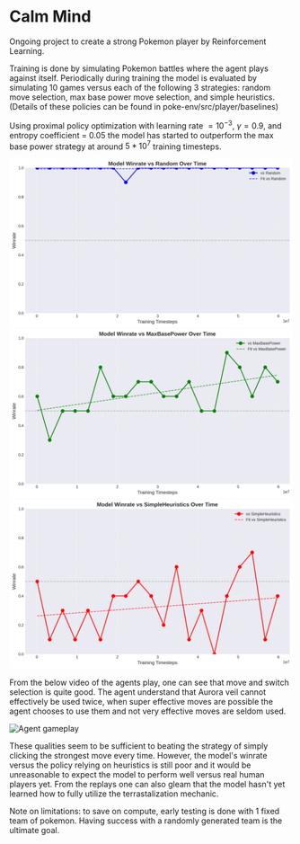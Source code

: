 # Calm Mind
Ongoing project to create a strong Pokemon player by Reinforcement Learning.

Training is done by simulating Pokemon battles where the agent plays against itself. Periodically during training the model is evaluated by simulating 10 games versus each of the following 3 strategies: random move selection, max base power move selection, and simple heuristics. (Details of these policies can be found in poke-env/src/player/baselines)

Using proximal policy optimization with learning rate $= 10^{-3}$, $\gamma = 0.9$, and entropy coefficient = $0.05$ the model has started to outperform the max base power strategy at around $5 * 10^7$ training timesteps.

<img src="./eval_results/winrate_vs_random.png" alt="Image failed to show" width=560>
<img src="./eval_results/winrate_vs_maxbasepower.png" alt="Image failed to show" width=560>
<img src="./eval_results/winrate_vs_simpleheuristics.png" alt="Image failed to show" width=560>

From the below video of the agents play, one can see that move and switch selection is quite good. The agent understand that Aurora veil cannot effectively be used twice, when super effective moves are possible the agent chooses to use them and not very effective moves are seldom used. 

![Agent gameplay](vsmbp.gif)

These qualities seem to be sufficient to beating the strategy of simply clicking the strongest move every time. However, the model's winrate versus the policy relying on heuristics is still poor and it would be unreasonable to expect the model to perform well versus real human players yet. From the replays one can also gleam that the model hasn't yet learned how to fully utilize the terrastalization mechanic. 

Note on limitations: to save on compute, early testing is done with 1 fixed team of pokemon. Having success with a randomly generated team is the ultimate goal.
